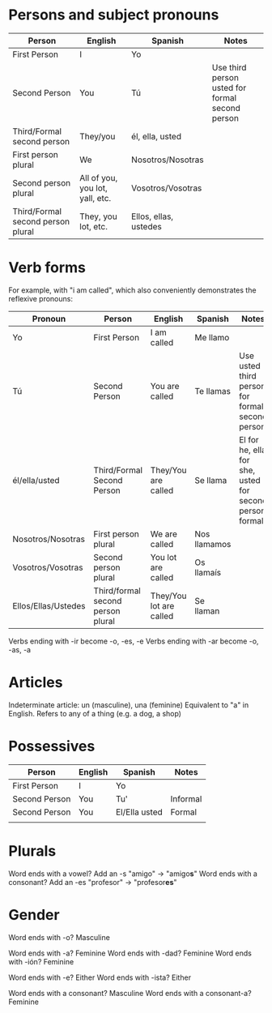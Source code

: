 # Persons and subject pronouns
| Person | English | Spanish | Notes |
| ---- | ---- | ---- | ---- |
| First Person | I | Yo |  |
| Second Person | You | Tú | Use third person usted for formal second person |
| Third/Formal second person | They/you | él, ella, usted |  |
| First person plural | We | Nosotros/Nosotras |  |
| Second person plural | All of you, you lot, yall, etc. | Vosotros/Vosotras |  |
| Third/Formal second person plural | They, you lot, etc. | Ellos, ellas, ustedes |  |
# Verb forms
For example, with "i am called", which also conveniently demonstrates the reflexive pronouns:

| Pronoun | Person | English | Spanish | Notes |
| ---- | ---- | ---- | ---- | ---- |
| Yo | First Person | I am called | Me llamo |  |
| Tú | Second Person | You are called | Te llamas | Use usted third person for formal second person |
| él/ella/usted | Third/Formal Second Person | They/You are called | Se llama | El for he, ella for she, usted for second person formal |
| Nosotros/Nosotras | First person plural | We are called | Nos llamamos |  |
| Vosotros/Vosotras | Second person plural | You lot are called | Os llamaís |  |
| Ellos/Ellas/Ustedes | Third/formal second person plural | They/You lot are called | Se llaman |  |
Verbs ending with -ir become -o, -es, -e
Verbs ending with -ar become -o, -as, -a
# Articles
Indeterminate article: un (masculine), una (feminine)
Equivalent to "a" in English. Refers to any of a thing (e.g. a dog, a shop)
# Possessives
| Person | English | Spanish | Notes |
| ---- | ---- | ---- | ---- |
| First Person | I | Yo |  |
| Second Person | You | Tu' | Informal |
| Second Person | You | El/Ella usted | Formal |
|  |  |  |  |
# Plurals
Word ends with a vowel? Add an -s
"amigo" -> "amigo**s**"
Word ends with a consonant? Add an -es
"profesor" -> "profesor**es**"
# Gender
Word ends with -o? Masculine

Word ends with -a? Feminine
Word ends with -dad? Feminine
Word ends with -ión? Feminine

Word ends with -e? Either
Word ends with -ista? Either

Word ends with a consonant? Masculine
Word ends with a consonant-a? Feminine